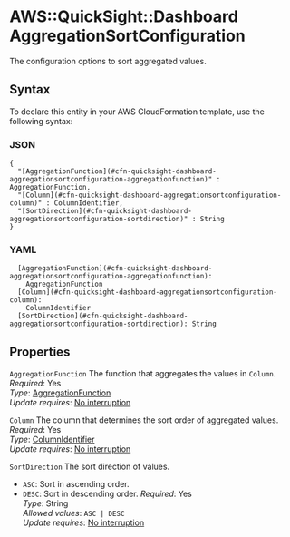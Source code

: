 # AWS::QuickSight::Dashboard AggregationSortConfiguration<a name="aws-properties-quicksight-dashboard-aggregationsortconfiguration"></a>

The configuration options to sort aggregated values\.

## Syntax<a name="aws-properties-quicksight-dashboard-aggregationsortconfiguration-syntax"></a>

To declare this entity in your AWS CloudFormation template, use the following syntax:

### JSON<a name="aws-properties-quicksight-dashboard-aggregationsortconfiguration-syntax.json"></a>

```
{
  "[AggregationFunction](#cfn-quicksight-dashboard-aggregationsortconfiguration-aggregationfunction)" : AggregationFunction,
  "[Column](#cfn-quicksight-dashboard-aggregationsortconfiguration-column)" : ColumnIdentifier,
  "[SortDirection](#cfn-quicksight-dashboard-aggregationsortconfiguration-sortdirection)" : String
}
```

### YAML<a name="aws-properties-quicksight-dashboard-aggregationsortconfiguration-syntax.yaml"></a>

```
  [AggregationFunction](#cfn-quicksight-dashboard-aggregationsortconfiguration-aggregationfunction): 
    AggregationFunction
  [Column](#cfn-quicksight-dashboard-aggregationsortconfiguration-column): 
    ColumnIdentifier
  [SortDirection](#cfn-quicksight-dashboard-aggregationsortconfiguration-sortdirection): String
```

## Properties<a name="aws-properties-quicksight-dashboard-aggregationsortconfiguration-properties"></a>

`AggregationFunction`  <a name="cfn-quicksight-dashboard-aggregationsortconfiguration-aggregationfunction"></a>
The function that aggregates the values in `Column`\.  
*Required*: Yes  
*Type*: [AggregationFunction](aws-properties-quicksight-dashboard-aggregationfunction.md)  
*Update requires*: [No interruption](https://docs.aws.amazon.com/AWSCloudFormation/latest/UserGuide/using-cfn-updating-stacks-update-behaviors.html#update-no-interrupt)

`Column`  <a name="cfn-quicksight-dashboard-aggregationsortconfiguration-column"></a>
The column that determines the sort order of aggregated values\.  
*Required*: Yes  
*Type*: [ColumnIdentifier](aws-properties-quicksight-dashboard-columnidentifier.md)  
*Update requires*: [No interruption](https://docs.aws.amazon.com/AWSCloudFormation/latest/UserGuide/using-cfn-updating-stacks-update-behaviors.html#update-no-interrupt)

`SortDirection`  <a name="cfn-quicksight-dashboard-aggregationsortconfiguration-sortdirection"></a>
The sort direction of values\.  
+  `ASC`: Sort in ascending order\.
+  `DESC`: Sort in descending order\.
*Required*: Yes  
*Type*: String  
*Allowed values*: `ASC | DESC`  
*Update requires*: [No interruption](https://docs.aws.amazon.com/AWSCloudFormation/latest/UserGuide/using-cfn-updating-stacks-update-behaviors.html#update-no-interrupt)